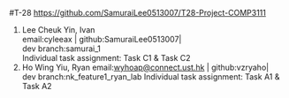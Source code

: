 #T-28
https://github.com/SamuraiLee0513007/T28-Project-COMP3111
1. Lee Cheuk Yin, Ivan  
    email:cyleeax | github:SamuraiLee0513007|  
    dev branch:samurai_1  
    Individual task assignment: Task C1 & Task C2
1. Ho Wing Yiu, Ryan 
    email:wyhoap@connect.ust.hk | github:vzryaho|  
    dev branch:nk_feature1_ryan_lab
    Individual task assignment: Task A1 & Task A2
